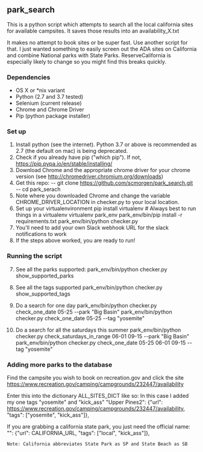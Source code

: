 ## park_search

This is a python script which attempts to search all the local california sites for available campsites.
It saves those results into an availability_X.txt

It makes no attempt to book sites or be super fast. Use another script for that. 
I just wanted something to easily screen out the ADA sites on California and combine National parks with State Parks.
ReserveCalifornia is especially likely to change so you might find this breaks quickly.

### Dependencies
* OS X or *nix variant
* Python (2.7 and 3.7 tested)
* Selenium (current release)
* Chrome and Chrome Driver
* Pip (python package installer)

### Set up ###
1. Install python (see the internet). Python 3.7 or above is recommended as 2.7 (the default on mac) is being deprecated.
2. Check if you already have pip ("which pip"). If not, https://pip.pypa.io/en/stable/installing/
3. Download Chrome and the appropriate chrome driver for your chrome version (see http://chromedriver.chromium.org/downloads)
4. Get this repo:
     -- git clone https://github.com/scmorgen/park_search.git
	 -- cd park_serach
4. Note where you downloaded Chrome and change the variable CHROME_DRIVER_LOCATION in checker.py to your local location.
5. Set up your virtualenvironment
      pip install virtualenv # Always best to run things in a virtualenv
      virtualenv park_env
      park_env/bin/pip install -r requirements.txt
      park_env/bin/python checker.py
6. You'll need to add your own Slack webhook URL for the slack notifications to work
7. If the steps above worked, you are ready to run!

### Running the script
7. See all the parks supported:
	park_env/bin/python checker.py show_supported_parks

8. See all the tags supported
      park_env/bin/python checker.py show_supported_tags
9. Do a search for one day
park_env/bin/python checker.py check_one_date 05-25 --park "Big Basin"
park_env/bin/python checker.py check_one_date 05-25 --tag "yosemite"

10. Do a search for all the saturdays this summer
park_env/bin/python checker.py check_saturdays_in_range 06-01 09-15 --park "Big Basin"
park_env/bin/python checker.py check_one_date 05-25 06-01 09-15 --tag "yosemite"


### Adding more parks to the database

Find the campsite you wish to book on recreation.gov and click the site
https://www.recreation.gov/camping/campgrounds/232447/availability

Enter this into the dictionary ALL_SITES_DICT like so:
In this case I added my one tags "yosemite" and "kick_ass"
"Upper Pines2": {"url": https://www.recreation.gov/camping/campgrounds/232447/availability, "tags": ["yosemite", "kick_ass"]},


If you are grabbing a california state park, you just need the official name:
"<Official Name>": {"url": CALIFORNIA_URL, "tags": ["local", "kick_ass"]},

	Note: California abbreviates State Park as SP and State Beach as SB

